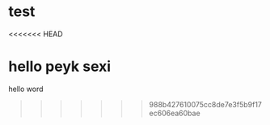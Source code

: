 # test
<<<<<<< HEAD



hello 
peyk sexi
=======
hello word
>>>>>>> 988b427610075cc8de7e3f5b9f17ec606ea60bae
